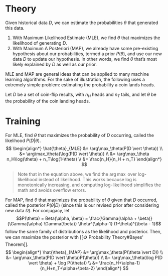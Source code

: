 # Theory
Given historical data $D$, we can estimate the probabilities $\theta$ that generated this data.
1. With Maximum Likelihood Estimate (MLE), we find $\theta$ that maximizes the likelihood of generating $D$.
2. With Maximum A Posteriori (MAP), we already have some pre-existing hypothesis about our probabilities, termed a prior $P(\theta)$, and use our new data $D$ to update our hypothesis. In other words, we find $\theta$ that’s most likely explained by $D$ as well as our prior.

MLE and MAP are general ideas that can be applied to many machine learning algorithms. For the sake of illustration, the following uses a extremely simple problem: estimating the probability a coin lands heads.

Let $D$ be a set of coin-flip results, with $n_H$ heads and $n_T$ tails, and let $\theta$ be the probability of the coin landing heads.

# Training
For MLE, find $\theta$ that maximizes the probability of $D$ occurring, called the likelihood $P(D \vert \theta)$.
$$ \begin{align*} \hat{\theta}_{MLE} &= \arg\max_\theta(P(D \vert \theta)) \\ &= \arg\max_\theta(\log(P(D \vert \theta)) \\ &= \arg\max_\theta n_H\log(\theta) + n_T\log(1-\theta) \\ &= \frac{n_H}{n_H + n_T} \end{align*} $$

> Note that in the equation above, we find the $\arg\max$ over log-likelihood instead of likelihood. This works because log is monotonically increasing, and computing log-likelihood simplifies the math and avoids overflow errors.

For MAP, find $\theta$ that maximizes the probability of $\theta$ given that $D$ occurred, called the posterior $P(\theta \vert D)$ (since this is our revised prior after considering new data $D$). For conjugacy, let $$P(\theta) = Beta(\alpha, \beta) = \frac{\Gamma(\alpha + \beta)}{\Gamma(\alpha) \Gamma(\beta)} \theta^{\alpha-1} (1-\theta)^{\beta - 1}$$follow the same family of distributions as the likelihood and posterior. Then, we can maximize the posterior with [[🪙 Probability Theory#Bayes' Theorem]].
$$ \begin{align*} \hat{\theta}_{MAP} &= \arg\max_\theta(P(\theta \vert D)) \\ &= \arg\max_\theta(P(D \vert \theta)P(\theta)) \\ &= \arg\max_\theta(\log P(D \vert \theta) + \log P(\theta)) \\ &= \frac{n_H+\alpha-1}{n_H+n_T+\alpha+\beta-2} \end{align*} $$
